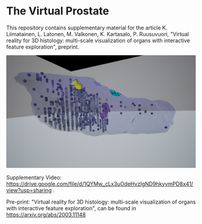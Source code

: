 # The Virtual Prostate

This repository contains supplementary material for the article K. Liimatainen, L. Latonen, M. Valkonen, K. Kartasalo, P. Ruusuvuori, "Virtual reality for 3D histology: multi-scale visualization of organs with interactive feature exploration", preprint.

![Screen capture from the virtual prostate](https://github.com/BioimageInformaticsTampere/The-Virtual-Prostate/blob/master/wholeprostatefeats.png)

Supplementary Video: https://drive.google.com/file/d/1QYMw_cLx3uOdeHvzIgND9hkyvmPD8x41/view?usp=sharing .

Pre-print: "Virtual reality for 3D histology: multi-scale visualization of organs with interactive feature exploration", can be found in https://arxiv.org/abs/2003.11148
